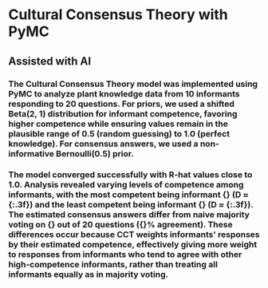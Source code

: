 # Cultural Consensus Theory with PyMC
## Assisted with AI

### The Cultural Consensus Theory model was implemented using PyMC to analyze plant knowledge data from 10 informants responding to 20 questions. For priors, we used a shifted Beta(2, 1) distribution for informant competence, favoring higher competence while ensuring values remain in the plausible range of 0.5 (random guessing) to 1.0 (perfect knowledge). For consensus answers, we used a non-informative Bernoulli(0.5) prior. 

### The model converged successfully with R-hat values close to 1.0. Analysis revealed varying levels of competence among informants, with the most competent being informant {} (D ≈ {:.3f}) and the least competent being informant {} (D ≈ {:.3f}). The estimated consensus answers differ from naive majority voting on {} out of 20 questions ({}% agreement). These differences occur because CCT weights informants' responses by their estimated competence, effectively giving  more weight to responses from informants who tend to agree with other high-competence informants, rather than treating all informants equally as in majority voting.